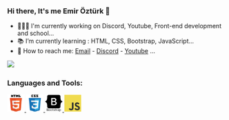 ### Hi there, It's me Emir Öztürk 👋


- 👷🏻‍♂️ I'm currently working on Discord, Youtube, Front-end development and school...
- 📚 I’m currently learning : HTML, CSS, Bootstrap, JavaScript...
- 📧 How to reach me: <a href="mailto: emirozturk1207@gmail.com" title="oemir0035@gmail.com">Email</a> - <span title="nickname#1283">[Discord](https://discord.gg/a6Yyu4tFhr) </span> - [Youtube](https://www.youtube.com/channel/UCf6UGeA_b3sFJukNO7JOutw) ...

<img src="https://wallpaperaccess.com/full/2853514.png">

<h3>Languages and Tools:</h3>
<p> <a href="https://www.w3.org/html/" target="_blank" rel="noreferrer"> <img src="https://raw.githubusercontent.com/devicons/devicon/master/icons/html5/html5-original-wordmark.svg" alt="html5" width="40" height="40"/> </a> <a href="https://www.w3schools.com/css/" target="_blank" rel="noreferrer"> <img src="https://raw.githubusercontent.com/devicons/devicon/master/icons/css3/css3-original-wordmark.svg" alt="css3" width="40" height="40"/> </a> <a href="https://getbootstrap.com" target="_blank" rel="noreferrer"> <img src="https://raw.githubusercontent.com/devicons/devicon/master/icons/bootstrap/bootstrap-plain-wordmark.svg" alt="bootstrap" width="40" height="40"/> </a> <a href="https://developer.mozilla.org/en-US/docs/Web/JavaScript" target="_blank" rel="noreferrer"> <img src="https://raw.githubusercontent.com/devicons/devicon/master/icons/javascript/javascript-original.svg" alt="javascript" width="40" height="40"/> </a> </p>
